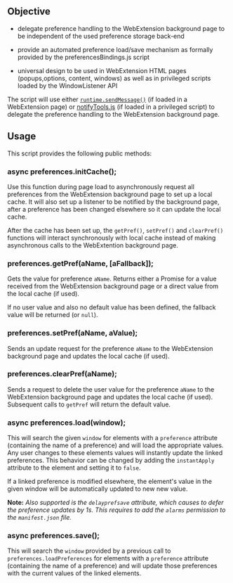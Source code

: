## Objective

* delegate preference handling to the WebExtension background page to be independent of the used preference storage back-end

* provide an automated preference load/save mechanism as formally provided by the preferencesBindings.js script

* universal design to be used in WebExtension HTML pages (popups,options, content, windows) as well as in privileged scripts loaded by the WindowListener API

The script will use either [`runtime.sendMessage()`](https://developer.mozilla.org/en-US/docs/Mozilla/Add-ons/WebExtensions/API/runtime/sendMessage)
(if loaded in a WebExtension page) or [notifyTools.js](https://github.com/thundernest/addon-developer-support/tree/master/scripts/notifyTools)
(if loaded in a privileged script) to delegate the preference handling to the WebExtension background page.

## Usage

This script provides the following public methods:

### async preferences.initCache();

Use this function during page load to asynchronously request all preferences from the
WebExtension background page to set up a local cache. It will also set up a listener to
be notified by the background page, after a preference has been changed elsewhere so it
can update the local cache.

After the cache has been set up, the `getPref()`, `setPref()` and `clearPref()` functions
will interact synchronously with local cache instead of making asynchronous calls to the
WebExtention background page.
 


### preferences.getPref(aName, [aFallback]);

Gets the value for preference `aName`. Returns either a Promise for a value received
from the WebExtension background page or a direct value from the local cache (if used).

If no user value and also no default value has been defined, the fallback value will be
returned (or `null`).


### preferences.setPref(aName, aValue);

Sends an update request for the preference `aName` to the WebExtension background page and
updates the local cache (if used).

### preferences.clearPref(aName);

Sends a request to delete the user value for the preference `aName` to the WebExtension
background page and updates the local cache (if used). Subsequent calls to `getPref` will return
the default value.

### async preferences.load(window);

This will search the given `window` for elements with a `preference` attribute (containing the name of a preference) and will load the appropriate values. Any user changes to these elements values will instantly update the linked preferences. This behavior can be changed by adding the `instantApply` attribute to the element and setting it to `false`.

If a linked preference is modified elsewhere, the element's value in the given window will be automatically updated to new new value.

**Note:** _Also supported is the `delayprefsave` attribute, which causes to defer the preference updates by 1s. This requires to add the `alarms` permission to the `manifest.json` file._

### async preferences.save();

This will search the `window` provided by a previous call to `preferences.loadPreferences` for elements with a `preference` attribute (containing the name of a preference) and will update those preferences with the current values of the linked elements.

